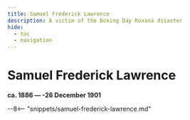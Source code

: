 ```yaml
---
title: Samuel Frederick Lawrence
description: A victim of the Boxing Day Roxana disaster
hide:
  - toc
  - navigation 
---
```


# Samuel Frederick Lawrence

**ca. 1886 — -26 December 1901**

--8<-- "snippets/samuel-frederick-lawrence.md"
